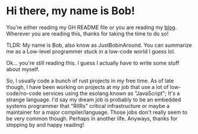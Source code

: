 # Hi there, my name is Bob!

You're either reading my GH README file or you are reading my [blog](https://justbobinaround.github.io/JustBobinAround/).
Wherever you are reading this, thanks for taking the time to do so!

TLDR: My name is Bob, also know as JustBobinAround. You can summarize me as
a Low-level programmer stuck in a low-code world I guess lol.

Ok... you're still reading this. I guess I actually have to write some stuff
about myself.

So, I usually code a bunch of rust projects in my free time. As of late though,
I have been working on projects at my job that use a lot of low-code/no-code
services using the esolang known as "JavaScript"; It's a strange language. I'd
say my dream job is probably to be an embedded systems programmer that "RIIRs"
critical infrastructure or maybe a maintainer for a major compiler/language.
Those jobs don't really seem to be very common though. Perhaps in another life.
Anyways, thanks for stopping by and happy reading!


